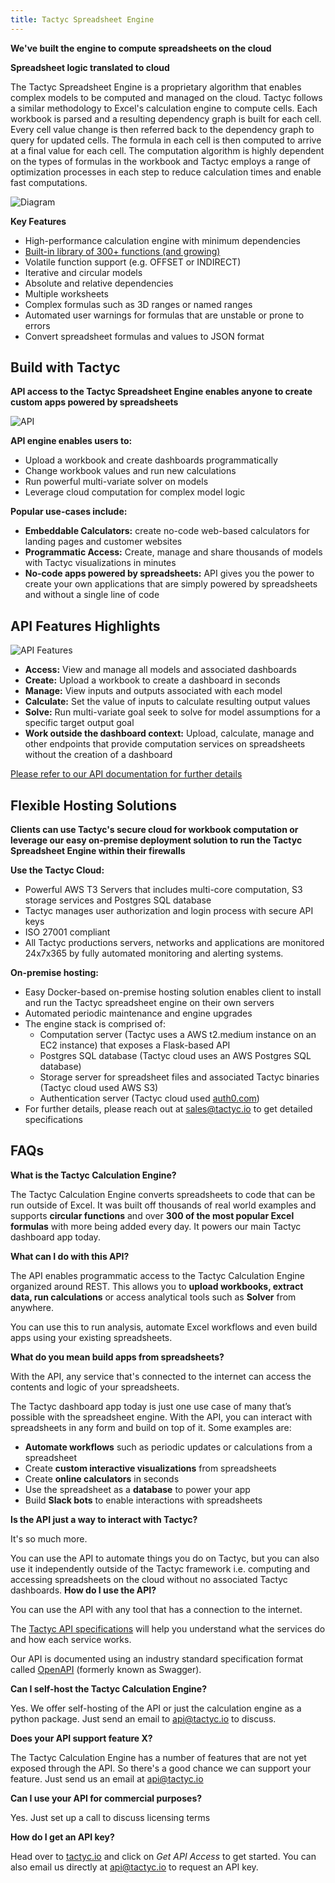 ```yaml
---
title: Tactyc Spreadsheet Engine
---
```


**We've built the engine to compute spreadsheets on the cloud**

**Spreadsheet logic translated to cloud**

The Tactyc Spreadsheet Engine is a proprietary algorithm that enables complex models to be computed and managed on the cloud. Tactyc follows a similar methodology to Excel's calculation engine to compute cells. Each workbook is parsed and a resulting dependency graph is built for each cell. Every cell value change is then referred back to the dependency graph to query for updated cells. The formula in each cell is then computed to arrive at a final value for each cell. The computation algorithm is highly dependent on the types of formulas in the workbook and Tactyc employs a range of optimization processes in each step to reduce calculation times and enable fast computations.

![Diagram](https://du0bb4gb9kg21.cloudfront.net/documentation/spreadsheet-engine/diagram.png)

**Key Features**

- High-performance calculation engine with minimum dependencies
- [Built-in library of 300+ functions (and growing)](supported-functions)
- Volatile function support (e.g. OFFSET or INDIRECT)
- Iterative and circular models
- Absolute and relative dependencies
- Multiple worksheets
- Complex formulas such as 3D ranges or named ranges
- Automated user warnings for formulas that are unstable or prone to errors
- Convert spreadsheet formulas and values to JSON format

## Build with Tactyc

**API access to the Tactyc Spreadsheet Engine enables anyone to create custom apps powered by spreadsheets**

![API](https://du0bb4gb9kg21.cloudfront.net/documentation/spreadsheet-engine/api.png)

**API engine enables users to:**

- Upload a workbook and create dashboards programmatically
- Change workbook values and run new calculations
- Run powerful multi-variate solver on models
- Leverage cloud computation for complex model logic

**Popular use-cases include:**

- **Embeddable Calculators:** create no-code web-based calculators for landing pages and customer websites
- **Programmatic Access:** Create, manage and share thousands of models with Tactyc visualizations in minutes
- **No-code apps powered by spreadsheets:** API gives you the power to create your own applications that are simply powered by spreadsheets and without a single line of code

## **API Features Highlights**

![API Features](https://du0bb4gb9kg21.cloudfront.net/documentation/spreadsheet-engine/api-features.png)

- **Access:** View and manage all models and associated dashboards
- **Create:** Upload a workbook to create a dashboard in seconds
- **Manage:** View inputs and outputs associated with each model
- **Calculate:** Set the value of inputs to calculate resulting output values
- **Solve:** Run multi-variate goal seek to solve for model assumptions for a specific target output goal
- **Work outside the dashboard context:** Upload, calculate, manage and other endpoints that provide computation services on spreadsheets without the creation of a dashboard

[Please refer to our API documentation for further details](/api)

## Flexible Hosting Solutions

**Clients can use Tactyc's secure cloud for workbook computation or leverage our easy on-premise deployment solution to run the Tactyc Spreadsheet Engine within their firewalls**

**Use the Tactyc Cloud:**

- Powerful AWS T3 Servers that includes multi-core computation, S3 storage services and Postgres SQL database
- Tactyc manages user authorization and login process with secure API keys
- ISO 27001 compliant
- All Tactyc productions servers, networks and applications are monitored 24x7x365 by fully automated monitoring and alerting systems.

**On-premise hosting:**

- Easy Docker-based on-premise hosting solution enables client to install and run the Tactyc spreadsheet engine on their own servers
- Automated periodic maintenance and engine upgrades
- The engine stack is comprised of:
    - Computation server (Tactyc uses a AWS t2.medium instance on an EC2 instance) that exposes a Flask-based API
    - Postgres SQL database (Tactyc cloud uses an AWS Postgres SQL database)
    - Storage server for spreadsheet files and associated Tactyc binaries (Tactyc cloud used AWS S3)
    - Authentication server (Tactyc cloud used [auth0.com](https://auth0.com))
- For further details, please reach out at sales@tactyc.io to get detailed specifications

## FAQs

**What is the Tactyc Calculation Engine?**

The Tactyc Calculation Engine converts spreadsheets to code that can be run outside of Excel. It was built off thousands of real world examples and supports **circular functions** and over **300 of the most popular Excel formulas** with more being added every day. It powers our main Tactyc dashboard app today.

**What can I do with this API?**

The API enables programmatic access to the Tactyc Calculation Engine organized around REST. This allows you to **upload workbooks, extract data, run calculations** or access analytical tools such as **Solver** from anywhere.

You can use this to run analysis, automate Excel workflows and even build apps using your existing spreadsheets.

**What do you mean build apps from spreadsheets?**

With the API, any service that's connected to the internet can access the contents and logic of your spreadsheets.

The Tactyc dashboard app today is just one use case of many that’s possible with the spreadsheet engine. With the API, you can interact with spreadsheets in any form and build on top of it. Some examples are:

- **Automate workflows** such as periodic updates or calculations from a spreadsheet
- Create **custom interactive visualizations** from spreadsheets
- Create **online calculators** in seconds
- Use the spreadsheet as a **database** to power your app
- Build **Slack bots** to enable interactions with spreadsheets

**Is the API just a way to interact with Tactyc?**

It's so much more.

You can use the API to automate things you do on Tactyc, but you can also use it independently outside of the Tactyc framework i.e. computing and accessing spreadsheets on the cloud without no associated Tactyc dashboards.   **How do I use the API?**

You can use the API with any tool that has a connection to the internet.

The [Tactyc API specifications](https://tactyc.us10.list-manage.com/track/click?u=cfb475ec1956d4b952006ee92&id=b149e3c8ab&e=1070ebb93a) will help you understand what the services do and how each service works.

Our API is documented using an industry standard specification format called [OpenAPI](https://tactyc.us10.list-manage.com/track/click?u=cfb475ec1956d4b952006ee92&id=e675dc916a&e=1070ebb93a) (formerly known as Swagger).

**Can I self-host the Tactyc Calculation Engine?**

Yes. We offer self-hosting of the API or just the calculation engine as a python package. Just send an email to [api@tactyc.io](mailto:api@tactyc.io) to discuss.

**Does your API support feature X?**

The Tactyc Calculation Engine has a number of features that are not yet exposed through the API. So there's a good chance we can support your feature. Just send us an email at [api@tactyc.io](mailto:api@tactyc.io)

**Can I use your API for commercial purposes?**

Yes. Just set up a call to discuss licensing terms

**How do I get an API key?**

Head over to [tactyc.io](https://tactyc.us10.list-manage.com/track/click?u=cfb475ec1956d4b952006ee92&id=f4478c9f5b&e=1070ebb93a) and click on *Get API Access* to get started. You can also email us directly at [api@tactyc.io](mailto:api@tactyc.io) to request an API key.